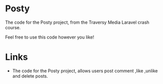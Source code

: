 # Posty

The code for the Posty project, from the Traversy Media Laravel crash course.

Feel free to use this code however you like!

# Links

* The code for the Posty project, allows users post comment ,like ,unlike and delete posts.
